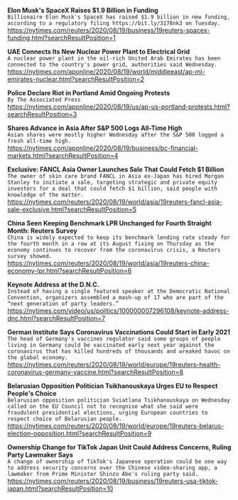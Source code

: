 **Elon Musk's SpaceX Raises $1.9 Billion in Funding**\
`Billionaire Elon Musk's SpaceX has raised $1.9 billion in new funding, according to a regulatory filing https://bit.ly/3178nk3 on Tuesday.`\
https://nytimes.com/reuters/2020/08/19/business/19reuters-spacex-funding.html?searchResultPosition=1

**UAE Connects Its New Nuclear Power Plant to Electrical Grid**\
`A nuclear power plant in the oil-rich United Arab Emirates has been connected to the country's power grid, authorities said Wednesday.`\
https://nytimes.com/aponline/2020/08/19/world/middleeast/ap-ml-emirates-nuclear.html?searchResultPosition=2

**Police Declare Riot in Portland Amid Ongoing Protests**\
`By The Associated Press`\
https://nytimes.com/aponline/2020/08/19/us/ap-us-portland-protests.html?searchResultPosition=3

**Shares Advance in Asia After S&P 500 Logs All-Time High**\
`Asian shares were mostly higher Wednesday after the S&P 500 logged a fresh all-time high. `\
https://nytimes.com/aponline/2020/08/19/business/bc-financial-markets.html?searchResultPosition=4

**Exclusive: FANCL Asia Owner Launches Sale That Could Fetch $1 Billion**\
`The owner of skin care brand FANCL in Asia ex-Japan has hired Morgan Stanley to initiate a sale, targeting strategic and private equity investors for a deal that could fetch $1 billion, said people with knowledge of the matter.`\
https://nytimes.com/reuters/2020/08/19/world/asia/19reuters-fancl-asia-sale-exclusive.html?searchResultPosition=5

**China Seen Keeping Benchmark LPR Unchanged for Fourth Straight Month: Reuters Survey**\
`China is widely expected to keep its benchmark lending rate steady for the fourth month in a row at its August fixing on Thursday as the economy continues to recover from the coronavirus crisis, a Reuters survey showed.`\
https://nytimes.com/reuters/2020/08/19/world/asia/19reuters-china-economy-lpr.html?searchResultPosition=6

**Keynote Address at the D.N.C.**\
`Instead of having a single featured speaker at the Democratic National Convention, organizers assembled a mash-up of 17 who are part of the “next generation of party leaders.”`\
https://nytimes.com/video/us/politics/100000007296108/keynote-address-dnc.html?searchResultPosition=7

**German Institute Says Coronavirus Vaccinations Could Start in Early 2021**\
`The head of Germany's vaccines regulator said some groups of people living in Germany could be vaccinated early next year against the coronavirus that has killed hundreds of thousands and wreaked havoc on the global economy.`\
https://nytimes.com/reuters/2020/08/19/world/europe/19reuters-health-coronavirus-germany-vaccine.html?searchResultPosition=8

**Belarusian Opposition Politician Tsikhanouskaya Urges EU to Respect People's Choice**\
`Belarusian opposition politician Sviatlana Tsikhanouskaya on Wednesday called on the EU Council not to recognise what she said were fraudulent presidential elections, urging European countries to respect choice of Belarusian people. `\
https://nytimes.com/reuters/2020/08/19/world/europe/19reuters-belarus-election-opposition.html?searchResultPosition=9

**Ownership Change for TikTok Japan Unit Could Address Concerns, Ruling Party Lawmaker Says**\
`A change of ownership of TikTok's Japanese operation could be one way to address security concerns over the Chinese video-sharing app, a lawmaker from Prime Minister Shinzo Abe's ruling party said.`\
https://nytimes.com/reuters/2020/08/19/business/19reuters-usa-tiktok-japan.html?searchResultPosition=10


